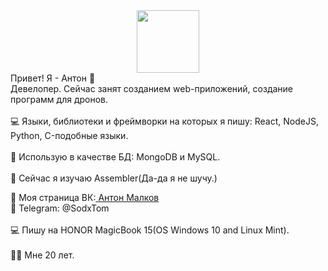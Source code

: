 <div id="header" align="center">
  <img src="https://media.giphy.com/media/M9gbBd9nbDrOTu1Mqx/giphy.gif" width="100"/>
</div>
Привет! Я - Антон 👋
<br>
Девелопер. Сейчас занят созданием web-приложений, создание программ для дронов.
<br>
<br>
💻 Языки, библиотеки и фреймворки на которых я пишу: React, NodeJS, Python, C-подобные языки.
<br>
<br>
🔧 Использую в качестве БД: MongoDB и MySQL.
<br>
<br>
📕 Сейчас я изучаю Assembler(Да-да я не шучу.)

👋 Моя страница ВК:<a href= "https://vk.ru/malkovsodx"> Антон Малков</a>
<br>
💬 Telegram: @SodxTom
<br>
<br>
💻 Пишу на HONOR MagicBook 15(OS Windows 10 and Linux Mint).
<br>
<br>
💁‍♂️ Мне 20 лет.
